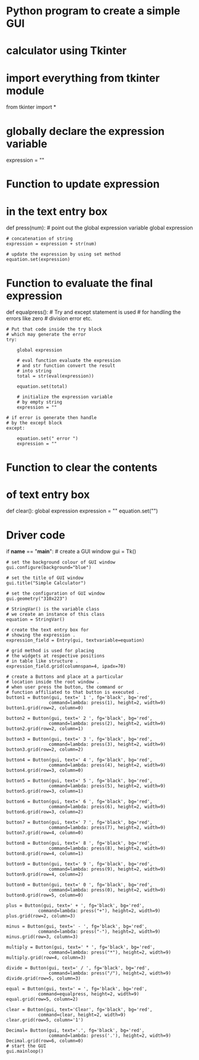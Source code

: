 # Python program to create a simple GUI
# calculator using Tkinter

# import everything from tkinter module
from tkinter import *

# globally declare the expression variable
expression = ""


# Function to update expression
# in the text entry box
def press(num):
	# point out the global expression variable
	global expression

	# concatenation of string
	expression = expression + str(num)

	# update the expression by using set method
	equation.set(expression)


# Function to evaluate the final expression
def equalpress():
	# Try and except statement is used
	# for handling the errors like zero
	# division error etc.

	# Put that code inside the try block
	# which may generate the error
	try:

		global expression

		# eval function evaluate the expression
		# and str function convert the result
		# into string
		total = str(eval(expression))

		equation.set(total)

		# initialize the expression variable
		# by empty string
		expression = ""

	# if error is generate then handle
	# by the except block
	except:

		equation.set(" error ")
		expression = ""


# Function to clear the contents
# of text entry box
def clear():
	global expression
	expression = ""
	equation.set("")


# Driver code
if __name__ == "__main__":
	# create a GUI window
	gui = Tk()

	# set the background colour of GUI window
	gui.configure(background="blue")

	# set the title of GUI window
	gui.title("Simple Calculator")

	# set the configuration of GUI window
	gui.geometry("310x223")

	# StringVar() is the variable class
	# we create an instance of this class
	equation = StringVar()

	# create the text entry box for
	# showing the expression .
	expression_field = Entry(gui, textvariable=equation)

	# grid method is used for placing
	# the widgets at respective positions
	# in table like structure .
	expression_field.grid(columnspan=4, ipadx=70)

	# create a Buttons and place at a particular
	# location inside the root window .
	# when user press the button, the command or
	# function affiliated to that button is executed .
	button1 = Button(gui, text=' 1 ', fg='black', bg='red',
					command=lambda: press(1), height=2, width=9)
	button1.grid(row=2, column=0)

	button2 = Button(gui, text=' 2 ', fg='black', bg='red',
					command=lambda: press(2), height=2, width=9)
	button2.grid(row=2, column=1)

	button3 = Button(gui, text=' 3 ', fg='black', bg='red',
					command=lambda: press(3), height=2, width=9)
	button3.grid(row=2, column=2)

	button4 = Button(gui, text=' 4 ', fg='black', bg='red',
					command=lambda: press(4), height=2, width=9)
	button4.grid(row=3, column=0)

	button5 = Button(gui, text=' 5 ', fg='black', bg='red',
					command=lambda: press(5), height=2, width=9)
	button5.grid(row=3, column=1)

	button6 = Button(gui, text=' 6 ', fg='black', bg='red',
					command=lambda: press(6), height=2, width=9)
	button6.grid(row=3, column=2)

	button7 = Button(gui, text=' 7 ', fg='black', bg='red',
					command=lambda: press(7), height=2, width=9)
	button7.grid(row=4, column=0)

	button8 = Button(gui, text=' 8 ', fg='black', bg='red',
					command=lambda: press(8), height=2, width=9)
	button8.grid(row=4, column=1)

	button9 = Button(gui, text=' 9 ', fg='black', bg='red',
					command=lambda: press(9), height=2, width=9)
	button9.grid(row=4, column=2)

	button0 = Button(gui, text=' 0 ', fg='black', bg='red',
					command=lambda: press(0), height=2, width=9)
	button0.grid(row=5, column=0)

	plus = Button(gui, text=' + ', fg='black', bg='red',
				command=lambda: press("+"), height=2, width=9)
	plus.grid(row=2, column=3)

	minus = Button(gui, text=' - ', fg='black', bg='red',
				command=lambda: press("-"), height=2, width=9)
	minus.grid(row=3, column=3)

	multiply = Button(gui, text=' * ', fg='black', bg='red',
					command=lambda: press("*"), height=2, width=9)
	multiply.grid(row=4, column=3)

	divide = Button(gui, text=' / ', fg='black', bg='red',
					command=lambda: press("/"), height=2, width=9)
	divide.grid(row=5, column=3)

	equal = Button(gui, text=' = ', fg='black', bg='red',
				command=equalpress, height=2, width=9)
	equal.grid(row=5, column=2)

	clear = Button(gui, text='Clear', fg='black', bg='red',
				command=clear, height=2, width=9)
	clear.grid(row=5, column='1')

	Decimal= Button(gui, text='.', fg='black', bg='red',
					command=lambda: press('.'), height=2, width=9)
	Decimal.grid(row=6, column=0)
	# start the GUI
	gui.mainloop()
